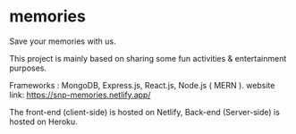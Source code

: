 # memories
Save your memories with us.

This project is mainly based on sharing some fun activities & entertainment purposes.

Frameworks : MongoDB, Express.js, React.js, Node.js ( MERN ).
website link: https://snp-memories.netlify.app/

The front-end (client-side) is hosted on Netlify, Back-end (Server-side) is hosted on Heroku.
